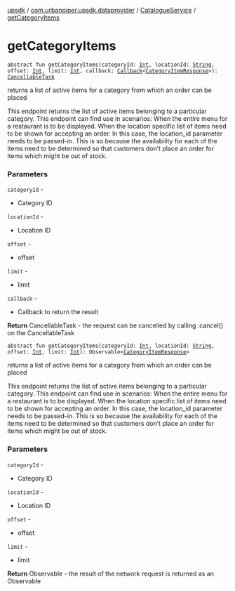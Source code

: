 [upsdk](../../index.md) / [com.urbanpiper.upsdk.dataprovider](../index.md) / [CatalogueService](index.md) / [getCategoryItems](./get-category-items.md)

# getCategoryItems

`abstract fun getCategoryItems(categoryId: `[`Int`](https://kotlinlang.org/api/latest/jvm/stdlib/kotlin/-int/index.html)`, locationId: `[`String`](https://kotlinlang.org/api/latest/jvm/stdlib/kotlin/-string/index.html)`, offset: `[`Int`](https://kotlinlang.org/api/latest/jvm/stdlib/kotlin/-int/index.html)`, limit: `[`Int`](https://kotlinlang.org/api/latest/jvm/stdlib/kotlin/-int/index.html)`, callback: `[`Callback`](../-callback/index.md)`<`[`CategoryItemResponse`](../../com.urbanpiper.upsdk.model.networkresponse/-category-item-response/index.md)`>): `[`CancellableTask`](../-cancellable-task/index.md)

returns a list of active items for a category from which an order can be placed

This endpoint returns the list of active items belonging to a particular category.
This endpoint can find use in scenarios:
When the entire menu for a restaurant is to be displayed.
When the location specific list of items need to be shown for accepting an order.
In this case, the location_id parameter needs to be passed-in.
This is so because the availability for each of the items need to be determined so that customers
don’t place an order for items which might be out of stock.

### Parameters

`categoryId` -
* Category ID

`locationId` -
* Location ID

`offset` -
* offset

`limit` -
* limit

`callback` -
* Callback to return the result

**Return**
CancellableTask - the request can be cancelled by calling .cancel() on the CancellableTask

`abstract fun getCategoryItems(categoryId: `[`Int`](https://kotlinlang.org/api/latest/jvm/stdlib/kotlin/-int/index.html)`, locationId: `[`String`](https://kotlinlang.org/api/latest/jvm/stdlib/kotlin/-string/index.html)`, offset: `[`Int`](https://kotlinlang.org/api/latest/jvm/stdlib/kotlin/-int/index.html)`, limit: `[`Int`](https://kotlinlang.org/api/latest/jvm/stdlib/kotlin/-int/index.html)`): Observable<`[`CategoryItemResponse`](../../com.urbanpiper.upsdk.model.networkresponse/-category-item-response/index.md)`>`

returns a list of active items for a category from which an order can be placed

This endpoint returns the list of active items belonging to a particular category.
This endpoint can find use in scenarios:
When the entire menu for a restaurant is to be displayed.
When the location specific list of items need to be shown for accepting an order.
In this case, the location_id parameter needs to be passed-in.
This is so because the availability for each of the items need to be determined so that customers
don’t place an order for items which might be out of stock.

### Parameters

`categoryId` -
* Category ID

`locationId` -
* Location ID

`offset` -
* offset

`limit` -
* limit

**Return**
Observable - the result of the network request is returned as an Observable

